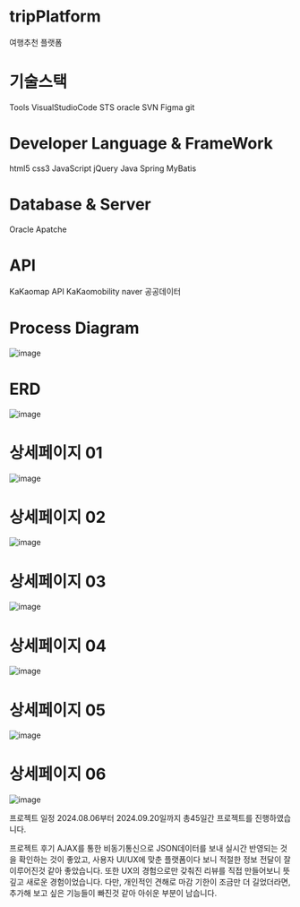 # tripPlatform
여행추천 플랫폼

# 기술스택
 Tools
  VisualStudioCode
  STS
  oracle
  SVN
  Figma
  git

# Developer Language & FrameWork
  html5
  css3
  JavaScript
  jQuery
  Java
  Spring
  MyBatis

# Database & Server
  Oracle
  Apatche

# API
  KaKaomap API
  KaKaomobility
  naver
  공공데이터

# Process Diagram
![image](https://private-user-images.githubusercontent.com/169329434/376105390-d5a14ef2-b4a5-446e-9c09-679b3e4282ba.png?jwt=eyJhbGciOiJIUzI1NiIsInR5cCI6IkpXVCJ9.eyJpc3MiOiJnaXRodWIuY29tIiwiYXVkIjoicmF3LmdpdGh1YnVzZXJjb250ZW50LmNvbSIsImtleSI6ImtleTUiLCJleHAiOjE3Mjg4NzkxNjMsIm5iZiI6MTcyODg3ODg2MywicGF0aCI6Ii8xNjkzMjk0MzQvMzc2MTA1MzkwLWQ1YTE0ZWYyLWI0YTUtNDQ2ZS05YzA5LTY3OWIzZTQyODJiYS5wbmc_WC1BbXotQWxnb3JpdGhtPUFXUzQtSE1BQy1TSEEyNTYmWC1BbXotQ3JlZGVudGlhbD1BS0lBVkNPRFlMU0E1M1BRSzRaQSUyRjIwMjQxMDE0JTJGdXMtZWFzdC0xJTJGczMlMkZhd3M0X3JlcXVlc3QmWC1BbXotRGF0ZT0yMDI0MTAxNFQwNDA3NDNaJlgtQW16LUV4cGlyZXM9MzAwJlgtQW16LVNpZ25hdHVyZT1kYmViZTcyODVjMTdiZjlkODdhOTA0ZDAxM2YwYjEyMGE2ZTI4N2IzNWFlMzcwOGI3YmJjZmY3OTcxMTEwMzIyJlgtQW16LVNpZ25lZEhlYWRlcnM9aG9zdCJ9.ilTkRlX8XMHAatKcmJM5eqLECrSesCCXKPmHkTT154Y)

# ERD
 ![image](https://private-user-images.githubusercontent.com/169329434/376106022-8bdc4ad1-4c4d-4f26-b697-15f871d6b0bf.png?jwt=eyJhbGciOiJIUzI1NiIsInR5cCI6IkpXVCJ9.eyJpc3MiOiJnaXRodWIuY29tIiwiYXVkIjoicmF3LmdpdGh1YnVzZXJjb250ZW50LmNvbSIsImtleSI6ImtleTUiLCJleHAiOjE3Mjg4NzkyNjAsIm5iZiI6MTcyODg3ODk2MCwicGF0aCI6Ii8xNjkzMjk0MzQvMzc2MTA2MDIyLThiZGM0YWQxLTRjNGQtNGYyNi1iNjk3LTE1Zjg3MWQ2YjBiZi5wbmc_WC1BbXotQWxnb3JpdGhtPUFXUzQtSE1BQy1TSEEyNTYmWC1BbXotQ3JlZGVudGlhbD1BS0lBVkNPRFlMU0E1M1BRSzRaQSUyRjIwMjQxMDE0JTJGdXMtZWFzdC0xJTJGczMlMkZhd3M0X3JlcXVlc3QmWC1BbXotRGF0ZT0yMDI0MTAxNFQwNDA5MjBaJlgtQW16LUV4cGlyZXM9MzAwJlgtQW16LVNpZ25hdHVyZT0yNWRiNDZhMmFmYjg4YWUxYTg4ZmNhZTgxYjNkMDY2NmRkMDAwNzUzMDZmMzMxYmE1ZjdhZmJkMGRkYWIyNTI4JlgtQW16LVNpZ25lZEhlYWRlcnM9aG9zdCJ9.CH2lTedKMCrdsXnHSD5wiafzqViMHtqPy3RSXMvAgws)

# 상세페이지 01
 ![image](https://private-user-images.githubusercontent.com/169329434/376106327-ec503260-4234-4d8b-9404-c24598e20025.png?jwt=eyJhbGciOiJIUzI1NiIsInR5cCI6IkpXVCJ9.eyJpc3MiOiJnaXRodWIuY29tIiwiYXVkIjoicmF3LmdpdGh1YnVzZXJjb250ZW50LmNvbSIsImtleSI6ImtleTUiLCJleHAiOjE3Mjg4Nzk0MjMsIm5iZiI6MTcyODg3OTEyMywicGF0aCI6Ii8xNjkzMjk0MzQvMzc2MTA2MzI3LWVjNTAzMjYwLTQyMzQtNGQ4Yi05NDA0LWMyNDU5OGUyMDAyNS5wbmc_WC1BbXotQWxnb3JpdGhtPUFXUzQtSE1BQy1TSEEyNTYmWC1BbXotQ3JlZGVudGlhbD1BS0lBVkNPRFlMU0E1M1BRSzRaQSUyRjIwMjQxMDE0JTJGdXMtZWFzdC0xJTJGczMlMkZhd3M0X3JlcXVlc3QmWC1BbXotRGF0ZT0yMDI0MTAxNFQwNDEyMDNaJlgtQW16LUV4cGlyZXM9MzAwJlgtQW16LVNpZ25hdHVyZT05MGI2YjJmY2IxZjI1OWRiZmExMjZkZmI0N2U1YmFiNWFjMjM1NTc0MTBiNDYzMWEzNzZmNGVlMDBiNDgwYjg5JlgtQW16LVNpZ25lZEhlYWRlcnM9aG9zdCJ9.MJUXijsKel9dx5Wyu-6i2Vgl3dr5FJpju0pT_QbgkNc)

# 상세페이지 02
![image](https://private-user-images.githubusercontent.com/169329434/376106497-1da64b7f-d8e0-4eb5-a897-c5cdce10590a.png?jwt=eyJhbGciOiJIUzI1NiIsInR5cCI6IkpXVCJ9.eyJpc3MiOiJnaXRodWIuY29tIiwiYXVkIjoicmF3LmdpdGh1YnVzZXJjb250ZW50LmNvbSIsImtleSI6ImtleTUiLCJleHAiOjE3Mjg4Nzk1MjUsIm5iZiI6MTcyODg3OTIyNSwicGF0aCI6Ii8xNjkzMjk0MzQvMzc2MTA2NDk3LTFkYTY0YjdmLWQ4ZTAtNGViNS1hODk3LWM1Y2RjZTEwNTkwYS5wbmc_WC1BbXotQWxnb3JpdGhtPUFXUzQtSE1BQy1TSEEyNTYmWC1BbXotQ3JlZGVudGlhbD1BS0lBVkNPRFlMU0E1M1BRSzRaQSUyRjIwMjQxMDE0JTJGdXMtZWFzdC0xJTJGczMlMkZhd3M0X3JlcXVlc3QmWC1BbXotRGF0ZT0yMDI0MTAxNFQwNDEzNDVaJlgtQW16LUV4cGlyZXM9MzAwJlgtQW16LVNpZ25hdHVyZT1mYzJhY2FhZTQ4M2RiYzFmMzEzNmMxNzkyOTI3OTM0YTdjODdhZDNhN2Q4NjJiMjUxZDM5ZmVkNDU4ZjM2OGRkJlgtQW16LVNpZ25lZEhlYWRlcnM9aG9zdCJ9.M2jaCrwRhwx3d2wyNEDB_6SCIRvGD9egDqUuBojR7Ys)

# 상세페이지 03
![image](https://private-user-images.githubusercontent.com/169329434/376106755-43c56da7-697a-4613-85c2-f45e56c0d731.png?jwt=eyJhbGciOiJIUzI1NiIsInR5cCI6IkpXVCJ9.eyJpc3MiOiJnaXRodWIuY29tIiwiYXVkIjoicmF3LmdpdGh1YnVzZXJjb250ZW50LmNvbSIsImtleSI6ImtleTUiLCJleHAiOjE3Mjg4Nzk2NjMsIm5iZiI6MTcyODg3OTM2MywicGF0aCI6Ii8xNjkzMjk0MzQvMzc2MTA2NzU1LTQzYzU2ZGE3LTY5N2EtNDYxMy04NWMyLWY0NWU1NmMwZDczMS5wbmc_WC1BbXotQWxnb3JpdGhtPUFXUzQtSE1BQy1TSEEyNTYmWC1BbXotQ3JlZGVudGlhbD1BS0lBVkNPRFlMU0E1M1BRSzRaQSUyRjIwMjQxMDE0JTJGdXMtZWFzdC0xJTJGczMlMkZhd3M0X3JlcXVlc3QmWC1BbXotRGF0ZT0yMDI0MTAxNFQwNDE2MDNaJlgtQW16LUV4cGlyZXM9MzAwJlgtQW16LVNpZ25hdHVyZT0xYTQ1MDg3NjA5M2FhNWM2OTllNjI3MDdjZmNlMDkwNDAyZWQzZDI4NjU0NWUzYzlhNzQ0M2JkYjNhMWQ4OGU2JlgtQW16LVNpZ25lZEhlYWRlcnM9aG9zdCJ9.FXs3h5PJPBPCFBodLYob8qlaTh7_qBEBd-D-n1b2Hm4)

# 상세페이지 04
 ![image](https://private-user-images.githubusercontent.com/169329434/376106859-6bb4d63b-0dc1-4117-bfd0-b41a1fcb3a0e.png?jwt=eyJhbGciOiJIUzI1NiIsInR5cCI6IkpXVCJ9.eyJpc3MiOiJnaXRodWIuY29tIiwiYXVkIjoicmF3LmdpdGh1YnVzZXJjb250ZW50LmNvbSIsImtleSI6ImtleTUiLCJleHAiOjE3Mjg4Nzk3MjUsIm5iZiI6MTcyODg3OTQyNSwicGF0aCI6Ii8xNjkzMjk0MzQvMzc2MTA2ODU5LTZiYjRkNjNiLTBkYzEtNDExNy1iZmQwLWI0MWExZmNiM2EwZS5wbmc_WC1BbXotQWxnb3JpdGhtPUFXUzQtSE1BQy1TSEEyNTYmWC1BbXotQ3JlZGVudGlhbD1BS0lBVkNPRFlMU0E1M1BRSzRaQSUyRjIwMjQxMDE0JTJGdXMtZWFzdC0xJTJGczMlMkZhd3M0X3JlcXVlc3QmWC1BbXotRGF0ZT0yMDI0MTAxNFQwNDE3MDVaJlgtQW16LUV4cGlyZXM9MzAwJlgtQW16LVNpZ25hdHVyZT1lMWZmZThkNDNjODE3YzI1M2I1OTA5YmRkOTQzMDBhNzQwMmZlMjM5MDc1YzIyMDA4NjIyMjFkMjA3ZDQ3NGJkJlgtQW16LVNpZ25lZEhlYWRlcnM9aG9zdCJ9.RHW76n7ZrzLhU3WC4bN2E4KHzDrzXZK3-Z-2Np_QM3M)

# 상세페이지 05
 ![image](https://private-user-images.githubusercontent.com/169329434/376106978-addb9f22-9930-4237-9870-5c5e3043911f.png?jwt=eyJhbGciOiJIUzI1NiIsInR5cCI6IkpXVCJ9.eyJpc3MiOiJnaXRodWIuY29tIiwiYXVkIjoicmF3LmdpdGh1YnVzZXJjb250ZW50LmNvbSIsImtleSI6ImtleTUiLCJleHAiOjE3Mjg4Nzk3ODMsIm5iZiI6MTcyODg3OTQ4MywicGF0aCI6Ii8xNjkzMjk0MzQvMzc2MTA2OTc4LWFkZGI5ZjIyLTk5MzAtNDIzNy05ODcwLTVjNWUzMDQzOTExZi5wbmc_WC1BbXotQWxnb3JpdGhtPUFXUzQtSE1BQy1TSEEyNTYmWC1BbXotQ3JlZGVudGlhbD1BS0lBVkNPRFlMU0E1M1BRSzRaQSUyRjIwMjQxMDE0JTJGdXMtZWFzdC0xJTJGczMlMkZhd3M0X3JlcXVlc3QmWC1BbXotRGF0ZT0yMDI0MTAxNFQwNDE4MDNaJlgtQW16LUV4cGlyZXM9MzAwJlgtQW16LVNpZ25hdHVyZT0wOTQ3ODhhOWE5ZDFjNDQ0OGQ0NDE3NGFjYzZjOTNlMjg4ZmJiODY5ODEzNzU2NTdhNGQ0M2UzOGVkZDUzMzYwJlgtQW16LVNpZ25lZEhlYWRlcnM9aG9zdCJ9.zLf7IHvmZbaYkswsk3JtXlzQ8u52ba_V7fBtszHHgs4)

# 상세페이지 06
 ![image](https://private-user-images.githubusercontent.com/169329434/376107037-5ec30a46-2a9f-4ca1-bc98-e4a3e631319c.png?jwt=eyJhbGciOiJIUzI1NiIsInR5cCI6IkpXVCJ9.eyJpc3MiOiJnaXRodWIuY29tIiwiYXVkIjoicmF3LmdpdGh1YnVzZXJjb250ZW50LmNvbSIsImtleSI6ImtleTUiLCJleHAiOjE3Mjg4Nzk4MjgsIm5iZiI6MTcyODg3OTUyOCwicGF0aCI6Ii8xNjkzMjk0MzQvMzc2MTA3MDM3LTVlYzMwYTQ2LTJhOWYtNGNhMS1iYzk4LWU0YTNlNjMxMzE5Yy5wbmc_WC1BbXotQWxnb3JpdGhtPUFXUzQtSE1BQy1TSEEyNTYmWC1BbXotQ3JlZGVudGlhbD1BS0lBVkNPRFlMU0E1M1BRSzRaQSUyRjIwMjQxMDE0JTJGdXMtZWFzdC0xJTJGczMlMkZhd3M0X3JlcXVlc3QmWC1BbXotRGF0ZT0yMDI0MTAxNFQwNDE4NDhaJlgtQW16LUV4cGlyZXM9MzAwJlgtQW16LVNpZ25hdHVyZT04MTk2MGQ0YjU3MGVlZjdkNGVhNjAwNzJiNmEwYTg3NGQxZTU0NWZlN2E5YTRmN2JjNTY5MjI0ZWI5Y2Q4NDRkJlgtQW16LVNpZ25lZEhlYWRlcnM9aG9zdCJ9.C0XVnvCk6tVf_3p63WWQ30RhkjMCZCMRMPy0E9Z7b7Y)

프로젝트 일정
2024.08.06부터 2024.09.20일까지 총45일간 프로젝트를 진행하였습니다.

프로젝트 후기
AJAX를 통한 비동기통신으로 JSON데이터를 보내 실시간 반영되는 것을 확인하는 것이 좋았고,
사용자 UI/UX에 맞춘 플랫폼이다 보니 적절한 정보 전달이 잘 이루어진것 같아 좋았습니다.
또한 UX의 경험으로만 갖춰진 리뷰를 직접 만들어보니 뜻깊고 새로운 경험이었습니다.
다만, 개인적인 견해로 마감 기한이 조금만 더 길었더라면, 추가해 보고 싶은 기능들이 빠진것 같아 아쉬운 부분이 남습니다.
